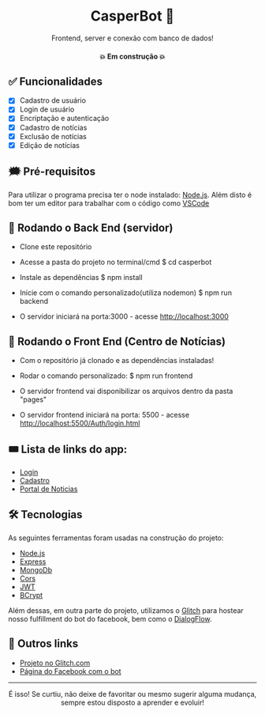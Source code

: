 <h1 align="center">CasperBot 🦾</h1>
<p align="center">Frontend, server e conexão com banco de dados!</p>

<h4 align="center"> 
 💥 Em construção 💥
</h4>

## ✅ Funcionalidades

- [x] Cadastro de usuário
- [x] Login de usuário
- [x] Encriptação e autenticação
- [x] Cadastro de notícias
- [x] Exclusão de notícias
- [x] Edição de notícias

## 🗯 Pré-requisitos

Para utilizar o programa precisa ter o node instalado:
[Node.js](https://nodejs.org/en/). 
Além disto é bom ter um editor para trabalhar com o código como [VSCode](https://code.visualstudio.com/)

## 🎲 Rodando o Back End (servidor)

- Clone este repositório

- Acesse a pasta do projeto no terminal/cmd
$ cd casperbot

- Instale as dependências
$ npm install

- Inicie com o comando personalizado(utiliza nodemon)
$ npm run backend

- O servidor iniciará na porta:3000 - acesse <http://localhost:3000>

## 🔅 Rodando o Front End (Centro de Notícias)

- Com o repositório já clonado e as dependências instaladas!

- Rodar o comando personalizado:
$ npm run frontend

- O servidor frontend vai disponibilizar os arquivos dentro da pasta "pages"

- O servidor frontend iniciará na porta: 5500 - acesse <http://localhost:5500/Auth/login.html>

## 🎟 Lista de links do app: 

- [Login](http://localhost:5500/Auth/login.html)
- [Cadastro](http://localhost:5500/Auth/register.html)
- [Portal de Noticias](http://localhost:5500/News/news.html)

## 🛠 Tecnologias

As seguintes ferramentas foram usadas na construção do projeto:

- [Node.js](https://nodejs.org/en/)
- [Express](https://expressjs.com/pt-br/)
- [MongoDb](https://www.mongodb.com/cloud/atlas)
- [Cors](https://www.npmjs.com/package/cors)
- [JWT](https://jwt.io)
- [BCrypt](https://www.npmjs.com/package/bcryptjs)

Além dessas, em outra parte do projeto, utilizamos o [Glitch](glitch.com) para hostear nosso fulfillment do bot do facebook, bem como o [DialogFlow](https://dialogflow.cloud.google.com). 

## 🧵 Outros links

- [Projeto no Glitch.com](https://ripe-merciful-secretary.glitch.me)
- [Página do Facebook com o bot](https://www.facebook.com/Tempo-Bot-109100991615157/)

---
<p align="center">É isso! Se curtiu, não deixe de favoritar ou mesmo sugerir alguma mudança, sempre estou disposto a aprender e evoluir!</p>
